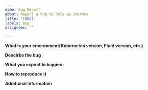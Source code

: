 ```yaml
---
name: Bug Report
about: Report a bug to help us improve
title: '[BUG]'
labels: bug
assignees: ''

---
```


**What is your environment(Kubernetes version, Fluid version, etc.)**

**Descirbe the bug**

**What you expect to happen:**

**How to reproduce it**

**Additional Information**
